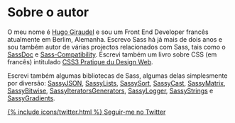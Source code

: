 
# Sobre o autor

O meu nome é [Hugo Giraudel](http://hugogiraudel.com) e sou um Front End Developer francês atualmente em Berlim, Alemanha. Escrevo Sass há já mais de dois anos e sou também autor de várias projectos relacionados com Sass, tais como o [SassDoc](http://sassdoc.com) e [Sass-Compatibility](http://sass-compatibility.github.io). Escrevi também um livro sobre CSS (em francês) intitulado [CSS3 Pratique du Design Web](http://www.amazon.fr/dp/2212140231).

Escrevi também algumas bibliotecas de Sass, algumas delas simplesmente por diversão: [SassyJSON](https://github.com/HugoGiraudel/SassyJSON), [SassyLists](http://sassylists.com), [SassySort](https://github.com/HugoGiraudel/SassySort), [SassyCast](https://github.com/HugoGiraudel/SassyCast), [SassyMatrix](https://github.com/HugoGiraudel/SassyMatrix), [SassyBitwise](https://github.com/HugoGiraudel/SassyBitwise), [SassyIteratorsGenerators](https://github.com/HugoGiraudel/SassyIteratorsGenerators), [SassyLogger](https://github.com/HugoGiraudel/SassyLogger), [SassyStrings](https://github.com/HugoGiraudel/SassyStrings) e [SassyGradients](https://github.com/HugoGiraudel/SassyGradients).

<div class="button-wrapper">
  <a href="https://twitter.com/{{ site.twitter_username }}" target="_blank" class="button">
    {% include icons/twitter.html %}
    Seguir-me no Twitter
  </a>
</div>
